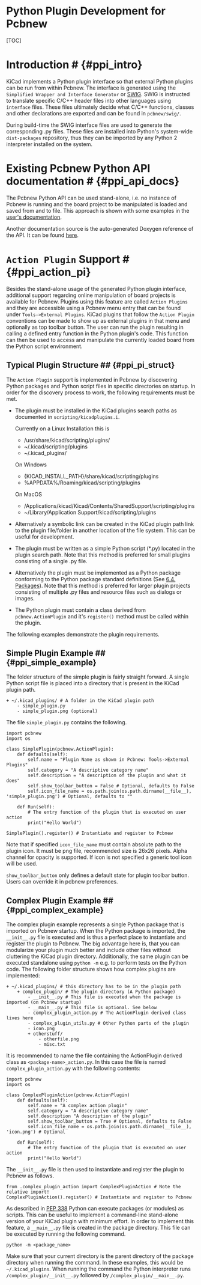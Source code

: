 # Python Plugin Development for Pcbnew #

[TOC]

# Introduction # {#ppi_intro}
KiCad implements a Python plugin interface so that external Python plugins can
be run from within Pcbnew.  The interface is generated using the `Simplified
Wrapper and Interface Generator` or [SWIG](http://www.swig.org).  SWIG is
instructed to translate specific C/C++ header files into other languages using
`interface` files.  These files ultimately decide what C/C++ functions, classes
and other declarations are exported and can be found in `pcbnew/swig/`.

During build-time the SWIG interface files are used to generate the
corresponding .py files.  These files are installed into Python's system-wide
`dist-packages` repository, thus they can be imported by any Python 2
interpreter installed on the system.

# Existing Pcbnew Python API documentation # {#ppi_api_docs}
The Pcbnew Python API can be used stand-alone, i.e. no instance of Pcbnew is
running and the board project to be manipulated is loaded and saved from and to
file.  This approach is shown with some examples in the [user's
documentation](http://docs.kicad-pcb.org/stable/en/pcbnew.html#_kicad_scripting_reference).

Another documentation source is the auto-generated Doxygen reference of the
API. It can be found
[here](http://docs.kicad-pcb.org/doxygen-python/namespacepcbnew.html).

# `Action Plugin` Support # {#ppi_action_pi}
Besides the stand-alone usage of the generated Python plugin interface,
additional support regarding online manipulation of board projects is available
for Pcbnew.  Plugins using this feature are called `Action Plugins` and they are
accessible using a Pcbnew menu entry that can be found under `Tools->External
Plugins`.  KiCad plugins that follow the `Action Plugin` conventions can be made
to show up as external plugins in that menu and optionally as top toolbar button.
The user can run the plugin resulting in calling a defined entry function in the
Python plugin's code.
This function can then be used to access and manipulate the currently loaded
board from the Python script environment.

## Typical Plugin Structure ## {#ppi_pi_struct}
The `Action Plugin` support is implemented in Pcbnew by discovering Python
packages and Python script files in specific directories on startup.
In order for the discovery process to work, the following requirements must be met.

* The plugin must be installed in the KiCad plugins search paths as documented
  in `scripting/kicadplugins.i`.

    Currently on a Linux Installation this is

    * /usr/share/kicad/scripting/plugins/
    * ~/.kicad/scripting/plugins
    * ~/.kicad_plugins/

    On Windows

    * \{KICAD_INSTALL_PATH\}/share/kicad/scripting/plugins
    * %APPDATA%/Roaming/kicad/scripting/plugins

    On MacOS

    * /Applications/kicad/Kicad/Contents/SharedSupport/scripting/plugins
    * ~/Library/Application Support/kicad/scripting/plugins

* Alternatively a symbolic link can be created in the KiCad plugin path link to
  the plugin file/folder in another location of the file system. This can be
  useful for development.
* The plugin must be written as a simple Python script (*.py) located in the
  plugin search path.  Note that this method is preferred for small plugins
  consisting of a single .py file.
* Alternatively the plugin must be implemented as a Python package conforming to
  the Python package standard definitions (See
  [6.4. Packages](https://docs.python.org/2/tutorial/modules.html#packages)).
  Note that this method is preferred for larger plugin projects consisting of
  multiple .py files and resource files such as dialogs or images.
* The Python plugin must contain a class derived from `pcbnew.ActionPlugin` and
  it's `register()` method must be called within the plugin.

The following examples demonstrate the plugin requirements.

## Simple Plugin Example ## {#ppi_simple_example}
The folder structure of the simple plugin is fairly straight forward.
A single Python script file is placed into a directory that is present in the
KiCad plugin path.

    + ~/.kicad_plugins/ # A folder in the KiCad plugin path
        - simple_plugin.py
        - simple_plugin.png (optional)

The file `simple_plugin.py` contains the following.

    import pcbnew
    import os

    class SimplePlugin(pcbnew.ActionPlugin):
        def defaults(self):
            self.name = "Plugin Name as shown in Pcbnew: Tools->External Plugins"
            self.category = "A descriptive category name"
            self.description = "A description of the plugin and what it does"
            self.show_toolbar_button = False # Optional, defaults to False
            self.icon_file_name = os.path.join(os.path.dirname(__file__), 'simple_plugin.png') # Optional, defaults to ""

        def Run(self):
            # The entry function of the plugin that is executed on user action
            print("Hello World")

    SimplePlugin().register() # Instantiate and register to Pcbnew

Note that if specified `icon_file_name` must contain absolute path to the plugin icon.
It must be png file, recommended size is 26x26 pixels. Alpha channel for opacity is supported.
If icon is not specified a generic tool icon will be used.

`show_toolbar_button` only defines a default state for plugin toolbar button. Users can override
it in pcbnew preferences.

## Complex Plugin Example ## {#ppi_complex_example}
The complex plugin example represents a single Python package that is imported
on Pcbnew startup.  When the Python package is imported, the `__init__.py` file
is executed and is thus a perfect place to instantiate and register the plugin
to Pcbnew.
The big advantage here is, that you can modularize your plugin much better and
include other files without cluttering the KiCad plugin directory.
Additionally, the same plugin can be executed standalone using `python -m`
e.g. to perform tests on the Python code.
The following folder structure shows how complex plugins are implemented:

    + ~/.kicad_plugins/ # this directory has to be in the plugin path
        + complex_plugin/ # The plugin directory (A Python package)
            - __init__.py # This file is executed when the package is imported (on Pcbnew startup)
            - __main__.py # This file is optional. See below
            - complex_plugin_action.py # The ActionPlugin derived class lives here
            - complex_plugin_utils.py # Other Python parts of the plugin
            - icon.png
            + otherstuff/
                - otherfile.png
                - misc.txt

It is recommended to name the file containing the ActionPlugin derived class as
`<package-name>_action.py`.
In this case the file is named `complex_plugin_action.py` with the following
contents:

    import pcbnew
    import os

    class ComplexPluginAction(pcbnew.ActionPlugin)
        def defaults(self):
            self.name = "A complex action plugin"
            self.category = "A descriptive category name"
            self.description "A description of the plugin"
            self.show_toolbar_button = True # Optional, defaults to False
            self.icon_file_name = os.path.join(os.path.dirname(__file__), 'icon.png') # Optional

        def Run(self):
            # The entry function of the plugin that is executed on user action
            print("Hello World")

The `__init__.py` file is then used to instantiate and register the plugin to
Pcbnew as follows.

    from .complex_plugin_action import ComplexPluginAction # Note the relative import!
    ComplexPluginAction().register() # Instantiate and register to Pcbnew

As described in [PEP 338](https://www.python.org/dev/peps/pep-0338/) Python can
execute packages (or modules) as scripts.  This can be useful to implement a
command-line stand-alone version of your KiCad plugin with minimum effort.
In order to implement this feature, a `__main__.py` file is created in the
package directory.
This file can be executed by running the following command.

    python -m <package_name>

Make sure that your current directory is the parent directory of the package
directory when running the command.
In these examples, this would be `~/.kicad_plugins`.
When running the command the Python interpreter runs
`/complex_plugin/__init__.py` followed by `/complex_plugin/__main__.py`.


